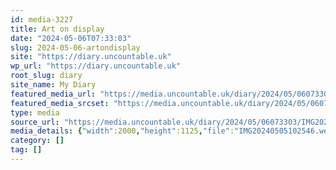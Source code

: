 ```yaml
---
id: media-3227
title: Art on display
date: "2024-05-06T07:33:03"
slug: 2024-05-06-artondisplay
site: "https://diary.uncountable.uk"
wp_url: "https://diary.uncountable.uk"
root_slug: diary
site_name: My Diary
featured_media_url: "https://media.uncountable.uk/diary/2024/05/06073303/IMG20240505102546.webp"
featured_media_srcset: "https://media.uncountable.uk/diary/2024/05/06073303/IMG20240505102546-300x169.webp 300w, https://media.uncountable.uk/diary/2024/05/06073303/IMG20240505102546-1024x576.webp 1024w, https://media.uncountable.uk/diary/2024/05/06073303/IMG20240505102546-150x150.webp 150w, https://media.uncountable.uk/diary/2024/05/06073303/IMG20240505102546-640x360.webp 640w, https://media.uncountable.uk/diary/2024/05/06073303/IMG20240505102546.webp 2000w"
type: media
source_url: "https://media.uncountable.uk/diary/2024/05/06073303/IMG20240505102546.webp"
media_details: {"width":2000,"height":1125,"file":"IMG20240505102546.webp","filesize":197702,"sizes":{"medium":{"file":"IMG20240505102546-300x169.webp","width":300,"height":169,"filesize":13312,"mime_type":"image/webp","source_url":"https://media.uncountable.uk/diary/2024/05/06073303/IMG20240505102546-300x169.webp"},"large":{"file":"IMG20240505102546-1024x576.webp","width":1024,"height":576,"filesize":102796,"mime_type":"image/webp","source_url":"https://media.uncountable.uk/diary/2024/05/06073303/IMG20240505102546-1024x576.webp"},"thumbnail":{"file":"IMG20240505102546-150x150.webp","width":150,"height":150,"filesize":6526,"mime_type":"image/webp","source_url":"https://media.uncountable.uk/diary/2024/05/06073303/IMG20240505102546-150x150.webp"},"mobwidth":{"file":"IMG20240505102546-640x360.webp","width":640,"height":360,"filesize":46568,"mime_type":"image/webp","source_url":"https://media.uncountable.uk/diary/2024/05/06073303/IMG20240505102546-640x360.webp"},"full":{"file":"IMG20240505102546.webp","width":2000,"height":1125,"mime_type":"image/webp","source_url":"https://media.uncountable.uk/diary/2024/05/06073303/IMG20240505102546.webp"}},"image_meta":{"aperture":"0","credit":"","camera":"","caption":"","created_timestamp":"0","copyright":"","focal_length":"0","iso":"0","shutter_speed":"0","title":"","orientation":"0","keywords":[]}}
category: []
tag: []
---
```


